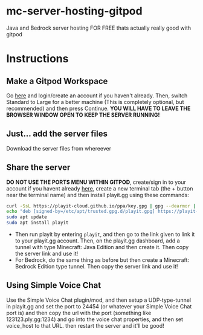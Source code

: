 # mc-server-hosting-gitpod
Java and Bedrock server hosting FOR FREE thats actually really good with gitpod

# Instructions
## Make a Gitpod Workspace
Go [here](https://gitpod.io/#https://github.com/cwrayne/mc-server-hosting-gitpod) and login/create an account if you haven't already. Then, switch Standard to Large for a better machine (This is completely optional, but recommended) and then press Continue.
**YOU WILL HAVE TO LEAVE THE BROWSER WINDOW OPEN TO KEEP THE SERVER RUNNING!**
## Just... add the server files
Download the server files from whereever
## Share the server
**DO NOT USE THE PORTS MENU WITHIN GITPOD**, create/sign in to your account if you havent already [here](https://playit.gg/login), create a new terminal tab (the + button near the terminal name) and then install playit.gg using these commands:
```sh
curl -SsL https://playit-cloud.github.io/ppa/key.gpg | gpg --dearmor | sudo tee /etc/apt/trusted.gpg.d/playit.gpg >/dev/null
echo "deb [signed-by=/etc/apt/trusted.gpg.d/playit.gpg] https://playit-cloud.github.io/ppa/data ./" | sudo tee /etc/apt/sources.list.d/playit-cloud.list
sudo apt update
sudo apt install playit
```
- Then run playit by entering `playit`, and then go to the link given to link it to your playit.gg account. Then, on the playit.gg dashboard, add a tunnel with type Minecraft: Java Edition and then create it. Then copy the server link and use it!
- For Bedrock, do the same thing as before but then create a Minecraft: Bedrock Edition type tunnel. Then copy the server link and use it!

## Using Simple Voice Chat
Use the Simple Voice Chat plugin/mod, and then setup a UDP-type-tunnel in playit.gg and set the port to 24454 (or whatever your Simple Voice Chat port is) and then copy the url with the port (something like 123123.ply.gg:1234) and go into the voice chat properties, and then set voice_host to that URL. then restart the server and it'll be good!
